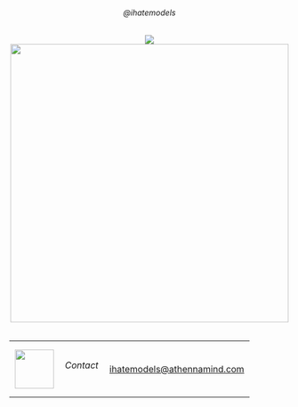 
<div align="center">
  <h6>@ihatemodels</h6>
  <img src="https://github-readme-stats-git-master-airopis-projects.vercel.app/api?username=ihatemodels&count_private=true&hide_title=true&show=reviews,discussions_started,discussions_answered,prs_merged_percentage&include_all_commits=true&show_icons=true&locale=en&theme=chartreuse-dark&hide_rank=true&role=OWNER,ORGANIZATION_MEMBER,COLLABORATOR" />
</div>
<div align="center">
  <img src="https://raw.githubusercontent.com/andreasbm/readme/master/assets/lines/rainbow.png" width="500">
</div>
<br />
<div id="image-table" align="center">
    <table>    
        <tr>
            <td style="padding:10px">
                <img align="center" width='70' src="https://avatars.githubusercontent.com/u/115882656?s=400&u=56ab6970140919a2bbca02744431e696909dc043&v=4"/>
            </td>
            <td style="padding:10px">
                <h6>Contact</h6>
            </td>
            <td style="padding:10px">
                <a href="mailto:ihatemodels@athennamind.com">ihatemodels@athennamind.com</a>
            </td>
        </tr>
    </table>
</div>
<br />
